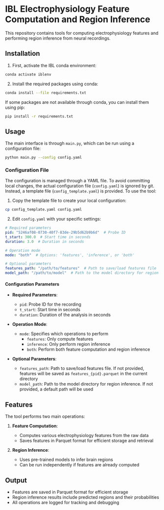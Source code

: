 # IBL Electrophysiology Feature Computation and Region Inference

This repository contains tools for computing electrophysiology features and performing region inference from neural recordings.

## Installation

1. First, activate the IBL conda environment:
```bash
conda activate iblenv
```

2. Install the required packages using conda:
```bash
conda install --file requirements.txt
```

If some packages are not available through conda, you can install them using pip:
```bash
pip install -r requirements.txt
```

## Usage

The main interface is through `main.py`, which can be run using a configuration file:

```bash
python main.py --config config.yaml
```

### Configuration File

The configuration is managed through a YAML file. To avoid committing local changes, the actual configuration file (`config.yaml`) is ignored by git. Instead, a template file (`config_template.yaml`) is provided. To use the tool:

1. Copy the template file to create your local configuration:
```bash
cp config_template.yaml config.yaml
```

2. Edit `config.yaml` with your specific settings:
```yaml
# Required parameters
pid: "5246af08-0730-40f7-83de-29b5d62b9b6d"  # Probe ID
t_start: 300.0  # Start time in seconds
duration: 3.0  # Duration in seconds

# Operation mode
mode: "both"  # Options: 'features', 'inference', or 'both'

# Optional parameters
features_path: "/path/to/features"  # Path to save/load features file
model_path: "/path/to/model"  # Path to the model directory for region inference
```

#### Configuration Parameters

- **Required Parameters**:
  - `pid`: Probe ID for the recording
  - `t_start`: Start time in seconds
  - `duration`: Duration of the analysis in seconds

- **Operation Mode**:
  - `mode`: Specifies which operations to perform
    - `features`: Only compute features
    - `inference`: Only perform region inference
    - `both`: Perform both feature computation and region inference

- **Optional Parameters**:
  - `features_path`: Path to save/load features file. If not provided, features will be saved as `features_{pid}.parquet` in the current directory
  - `model_path`: Path to the model directory for region inference. If not provided, a default path will be used

## Features

The tool performs two main operations:

1. **Feature Computation**:
   - Computes various electrophysiology features from the raw data
   - Saves features in Parquet format for efficient storage and retrieval

2. **Region Inference**:
   - Uses pre-trained models to infer brain regions
   - Can be run independently if features are already computed

## Output

- Features are saved in Parquet format for efficient storage
- Region inference results include predicted regions and their probabilities
- All operations are logged for tracking and debugging
